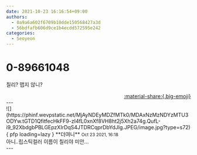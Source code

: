 ```yaml
---
date: 2021-10-23 16:16:54+09:00
authors:
  - 0a9a6a602f6709b10dde150568427a3d
  - 56bdfafb606d9ce1b4ecdd572595e242
categories:
  - Seoyeon
---
```


# 0-89661048

<div class="post-container" markdown="1">
<div class="content-container md-sidebar__scrollwrap" markdown="1">

칠리? 맵지 않니?

</div>
</div>

<div style="text-align: right;" markdown="1">
<a href="https://weverse.io/fromis9/fanpost/0-89661048" style="text-align: right;">:material-share:{.big-emoji}</a>
</div>
---

<div class="comments-container md-sidebar__scrollwrap" markdown="1">
<div class="comment" markdown="1">
<div class='id-container' markdown="1">
![](https://phinf.wevpstatic.net/MjAyNDEyMDZfMTk0/MDAxNzMzNDYzMTU3ODYw.tGTD1QfitfecHkFF9-zI4fL0xnXf8VH8ht2j5Xh2a74g.QufL-i9_92XbdgbPBLGEpzXIrDqS4JTDRCqprDbYdJIg.JPEG/image.jpg?type=s72){ pfp loading=lazy }
**<span class="artist">더여니</span>** <small>Oct 23 2021, 16:18</small><br>
</div>
<div class='comment-body' markdown="1">
아니..립스틱컬러 이름이 칠리야 미안...
</div>
</div>
</div>
---
